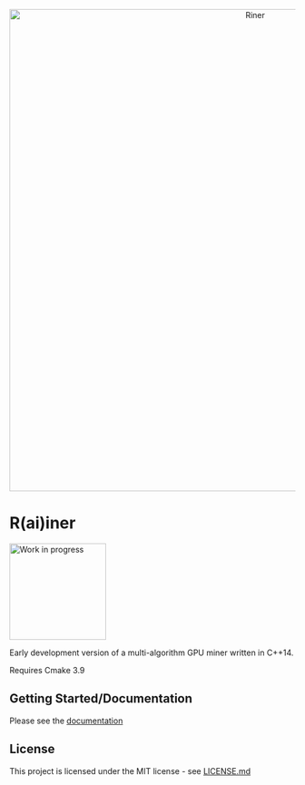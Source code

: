 <p align="center">
  <img src="https://genesismining.github.io/Riner/build/html/_images/img_banner_white.jpg" alt="Riner" width="850" />
</p>

# R(ai)iner
<img src="https://genesismining.github.io/Riner/build/html/_images/img_wip.png" alt="Work in progress" width="170"/>

Early development version of a multi-algorithm GPU miner written in C++14.

Requires Cmake 3.9

## Getting Started/Documentation

Please see the [documentation](https://genesismining.github.io/Riner "documentation")

## License

This project is licensed under the MIT license - see [LICENSE.md](LICENSE.md)
